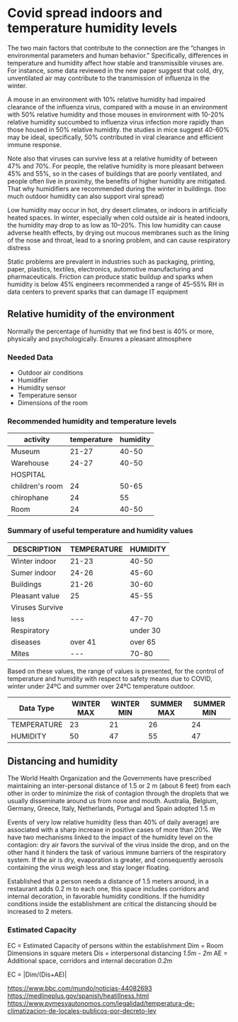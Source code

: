 # Covid spread indoors and temperature humidity levels

The two main factors that contribute to the connection are the “changes in environmental parameters and human behavior.”
Specifically, differences in temperature and humidity affect how stable and transmissible viruses are. For instance, some data reviewed in the new paper suggest that cold, dry, unventilated air may contribute to the transmission of influenza in the winter.

A mouse in an environment with 10% relative humidity had impaired clearance of the influenza virus, compared with a mouse in an environment with 50% relative humidity and those mouses in environment with 10-20% relative humidity succumbed to influenza virus infection more rapidly than those housed in 50% relative humidity. the studies in mice suggest 40-60% may be ideal, specifically, 50% contributed in viral clearance and efficient immune response.

Note also that viruses can survive less at a relative humidity of between 47% and 70%.
For people, the relative humidity is more pleasant between 45% and 55%, so in the cases of buildings that are poorly ventilated, and people often live in proximity, the benefits of higher humidity are mitigated. That why humidifiers are recommended during the winter in buildings. (too much outdoor humidity can also support viral spread)

Low humidity may occur in hot, dry desert climates, or indoors in artificially heated spaces. In winter, especially when cold outside air is heated indoors, the humidity may drop to as low as 10–20%. This low humidity can cause adverse health effects, by drying out mucous membranes such as the lining of the nose and throat, lead to a snoring problem, and can cause respiratory distress

Static problems are prevalent in industries such as packaging, printing, paper, plastics, textiles, electronics, automotive manufacturing and pharmaceuticals. Friction can produce static buildup and sparks when humidity is below 45% engineers recommended a range of 45–55% RH in data centers to prevent sparks that can damage IT equipment

## Relative humidity of the environment

Normally the percentage of humidity that we find best is 40% or more, physically and psychologically. Ensures a pleasant atmosphere

### Needed Data
- Outdoor air conditions
- Humidifier
- Humidity sensor
- Temperature sensor
- Dimensions of the room

### Recommended humidity and temperature levels

| activity        | temperature | humidity |
| --------------- | ----------- | -------- |
| Museum          | 21-27       | 40-50    |
| Warehouse       | 24-27       | 40-50    |
| HOSPITAL        |             |          |
| children's room | 24          | 50-65    |
| chirophane      | 24          | 55       |
| Room            | 24          | 40-50    |

### Summary of useful temperature and humidity values

| DESCRIPTION     | TEMPERATURE | HUMIDITY |
| --------------- | ----------- | -------- |
| Winter indoor   | 21-23       | 40-50    |
| Sumer indoor    | 24-26       | 45-60    |
| Buildings       | 21-26       | 30-60    |
| Pleasant value  | 25          | 45-55    |
| Viruses Survive |             |          |
| less            | ---         | 47-70    |
| Respiratory     |             | under 30 |
| diseases        | over 41     | over 65  |
| Mites           | ---         | 70-80    |

Based on these values, the range of values is presented, for the control of temperature and humidity with respect to safety means due to COVID, winter under 24ºC and summer over 24ºC temperature outdoor.

| Data Type   | WINTER MAX | WINTER MIN | SUMMER MAX | SUMMER  MIN |
| ----------- | ---------- | ---------- | ---------- | ----------- |
| TEMPERATURE | 23         | 21         | 26         | 24          |
| HUMIDITY    | 50         | 47         | 55         | 47          |


## Distancing and humidity
The World Health Organization and the Governments have prescribed maintaining an inter-personal distance of 1.5 or 2 m (about 6 feet) from each other in order to minimize the risk of contagion through the droplets that we usually disseminate around us from nose and mouth. Australia, Belgium, Germany, Greece, Italy, Netherlands, Portugal and Spain adopted 1.5 m

Events of very low relative humidity (less than 40% of daily average) are associated with a sharp increase in positive cases of more than 20%. We have two mechanisms linked to the impact of the humidity level on the contagion: dry air favors the survival of the virus inside the drop, and on the other hand it hinders the task of various immune barriers of the respiratory system.
If the air is dry, evaporation is greater, and consequently aerosols containing the virus weigh less and stay longer floating.

Established that a person needs a distance of 1.5 meters around, in a restaurant adds 0.2 m to each one, this space includes corridors and internal decoration, in favorable humidity conditions. If the humidity conditions inside the establishment are critical the distancing should be increased to 2 meters.

### Estimated Capacity
EC = Estimated Capacity of persons within the establishment
Dim = Room Dimensions in square meters
Dis = interpersonal distancing  _*1.5m - 2m*_
AE = Additional space, corridors and internal decoration _*0.2m*_

EC = |Dim/(Dis+AE)|


https://www.bbc.com/mundo/noticias-44082693
https://medlineplus.gov/spanish/heatillness.html
https://www.pymesyautonomos.com/legalidad/temperatura-de-climatizacion-de-locales-publicos-por-decreto-ley

